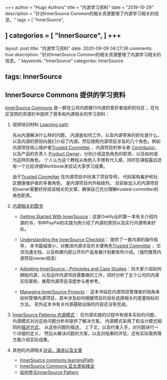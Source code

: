 +++
author = "Hugo Authors"
title = "内源学习资料"
date = "2019-10-29"
description = "针对InnerSource Common的相关资源整理了内源学习相关的信息。"
tags = [
    "InnerSource",
 
]
categories = [
    "InnerSource",
]
+++
---
layout: post
title: "内源学习资料"
date: 2020-09-09 04:27:36
comments: true
description: "针对InnerSource Common的相关资源整理了内源学习相关的信息。"
keywords: "InnerSource"
categories: InnerSource

tags: InnerSource
---
## InnerSource Commons 提供的学习资料
[InnerSource Commons](https://innersourcecommons.org) 是一群在公司内部推行内源的爱好者组织的社区 ，在社区官网的资源栏中提供了很多和内源相关的学习资料：

1. 视频培训材料 [Learning path](https://innersourcecommons.org/resources/learningpath/)

   先从内源解决什么样的问题， 内源是如何工作，以及内源带来的好处是什么，以及内源的原则向我们介绍了内源。然后按照内源项目涉及的几个角色，例如内源项目核心维护者[Trusted Committer](https://innersourcecommons.org/resources/learningpath/trusted-committer/) ，内源项目的参与者 [Contributor](https://innersourcecommons.org/resources/learningpath/contributor)，以及产品的负责人 [Product Owner](https://innersourcecommons.org/resources/learningpath/product-owner)，分别介绍这些角色的职责，以及如何成为这样的角色。
    个人认为这个教程从角色入手很有代入感，同时在课程最后还有一个比较详细Workbook来验证大家学习成果。

	由于[Trusted Committer](https://innersourcecommons.org/resources/learningpath/trusted-committer/) 在内源项目中扮演了项目导师， 代码架构看护和社区健康维护者的多重角色， 是内源项目内外粘结剂。 目前新加入的内源项目的owner需要好好阅读相关的文章，确保自己充分理解trusted-committer的角色职责。

2. [内源相关的图书](https://innersourcecommons.org/resources/books/)

   * [Getting Started With InnerSource](http://www.oreilly.com/programming/free/getting-started-with-innersource.csp)：这是Oreilly出的第一本有关介绍内源的书，书中PayPal的实践为例介绍了内源的原则以及实行内源带来好处。

   * [Understanding the InnerSource Checklist](https://innersourcecommons.org/checklist/)： 提供了一套内源的操作指导， 本书篇幅很小，对推进内源涉及的关键角色[Trusted Committer](https://innersourcecommons.org/resources/learningpath/trusted-committer/) ，交流沟通文档，以及构建内部公开的产品发展计划都有所介绍。（强烈推荐内源项目owner阅读）

   * [Adopting InnerSource - Principles and Case Studies](https://innersourcecommons.org/resources/books/adoptinginnersource)：向大家介绍如何拥抱内源，以及运作内源项目需要做的工作，同时分析了五个公司的内源实际案例，推荐内源项目深度参与者参考。

   * [Managing InnerSource Projects](https://legacy.gitbook.com/book/dicortazar/managing-inner-source-projects/details)： 这本书站在内源项目管理者的视角来如何管理内源项目，其中涉及如何根据项目的目标选择相关的度量指标的方法。 另外这本书有关内源基础设施的内容还没有完成。

3. [InnerSource Patterns 内源模式](https://github.com/InnerSourceCommons/InnerSourcePatterns)： 在内源实施的过程中有很多实际的问题，内源模式对对这些问题分析并提供了解决方案。 内源模式采用了和设计模式相同的[描述方式](https://github.com/InnerSourceCommons/InnerSourcePatterns/blob/master/meta/pattern-template.md)， 从这些问题的描述， 上下文，以及约束入手，对问题进行一个详细的定义， 然后从解决问题的方案，以及对结果的评估，还有实际案例等方面介绍实际成果。

4. 其他的内源相关[访谈，演讲以及文章](https://innersourcecommons.org/resources/articles/)
   * [InnerSource commons learningPath](https://www.youtube.com/watch?v=l93ohSHhr5U&list=PLCH-i0B0otNRnLlkiwxf0qKOnH5NvO5pK)
   * [InnerSource Commons 亚太虚拟峰会](https://www.youtube.com/watch?v=TA82AFyIaUA&list=PLCH-i0B0otNSA4KltJHgcQB6450VI-8pG)
   * [如何参与InnerSource Pattern](https://www.youtube.com/watch?v=vSCR13LF6Ww&list=PLCH-i0B0otNSA4KltJHgcQB6450VI-8pG&index=12)
